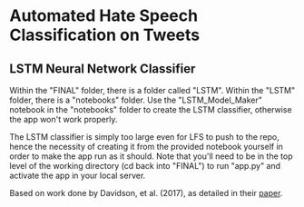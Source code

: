 # Automated Hate Speech Classification on Tweets

## LSTM Neural Network Classifier

Within the "FINAL" folder, there is a folder called "LSTM". Within the "LSTM" folder, there is a "notebooks" folder. Use the "LSTM_Model_Maker" notebook in the "notebooks" folder to create the LSTM classifier, otherwise the app won't work properly.

The LSTM classifier is simply too large even for LFS to push to the repo, hence the necessity of creating it from the provided notebook yourself in order to make the app run as it should. Note that you'll need to be in the top level of the working directory (cd back into "FINAL") to run "app.py" and activate the app in your local server.

Based on work done by Davidson, et al. (2017), as detailed in their [paper](https://arxiv.org/abs/1703.04009).
